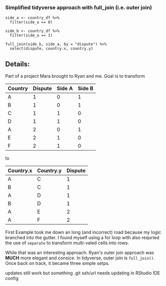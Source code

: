 

### Simplified tidyverse approach with full_join (i.e. outer join)

```{r sidea}
side_a <- country_df %>% 
  filter(side_a == 0)

side_b <- country_df %>% 
  filter(side_a == 1)
  
full_join(side_b, side_a, by = "dispute") %>% 
  select(dispute, country.x, country.y)
```

## Details:

Part of a project Mara brought to Ryan and me.  Goal is to transform 


Country |	Dispute	| Side A	| Side B
--- | --- | --- | ---
A	| 1	| 0 | 1
B |	1 |	0 |	1
C |	1 |	1 |	0
D |	1 |	1 |	0
A |	2 |	0 |	1
E |	2 |	1 |	0
F |	2 |	1 |	0

to 


Country.x |	Country.y |	Dispute
--- | --- | ---
A |	C |	1
B |	C |	1
A |	D |	1
B |	D |	1
A |	E |	2
A |	F |	2

First Example took me down an long (and incorrect) road because my logic branched into the gutter.  I found myself using a for loop with also requried the use of `separate` to transform multi-valed cells into rows.  

While that was an interesting approach.  Ryan's outer join approach was **MUCH** more elegant and consice.  In tidyverse, outer join is `full_join()`.  Once back on track, it became three simple setps.

updates still work but something .git ssh/url needs updating in RStudio IDE config